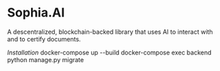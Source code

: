 # Sophia.AI
A descentralized, blockchain-backed library that uses AI to interact with and to certify documents.

*Installation*
docker-compose up --build
docker-compose exec backend python manage.py migrate
 

